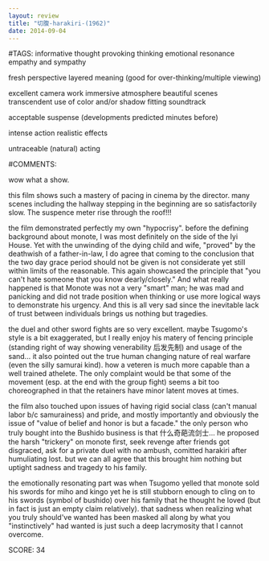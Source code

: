 ```yaml
---
layout: review
title: "切腹-harakiri-(1962)"
date: 2014-09-04
---
```


#TAGS:
informative
thought provoking thinking
emotional resonance
empathy and sympathy

fresh perspective
layered meaning (good for over-thinking/multiple viewing)

excellent camera work
immersive atmosphere
beautiful scenes
transcendent use of color and/or shadow
fitting soundtrack

acceptable suspense (developments predicted minutes before)

intense action
realistic effects

untraceable (natural) acting

#COMMENTS:

wow what a show.

this film shows such a mastery of pacing in cinema by the director. many scenes including the hallway stepping in the beginning are so satisfactorily slow. The suspence meter rise through the roof!!!

the film demonstrated perfectly my own "hypocrisy". before the defining background about monote, I was most definitely on the side of the Iyi House. Yet with the unwinding of the dying child and wife, "proved" by the deathwish of a father-in-law, I do agree that coming to the conclusion that the two day grace period should not be given is not considerate yet still within limits of the reasonable. This again showcased the principle that "you can't hate someone that you know dearly/closely."  And what really happened is that Monote was not a very "smart" man; he was mad and panicking and did not trade position when thinking or use more logical ways to demonstrate his urgency. And this is all very sad since the inevitable lack of trust between individuals brings us nothing but tragedies.

the duel and other sword fights are so very excellent. maybe Tsugomo's style is a bit exaggerated, but I really enjoy his matery of fencing principle (standing right of way showing venerability 后发先制) and usage of the sand...  it also pointed out the true human changing nature of real warfare (even the silly samurai kind). how a veteren is much more capable than a well trained athelete. The only complaint would be that some of the movement (esp. at the end with the group fight) seems a bit too choreographed in that the retainers have minor latent moves at times.

the film also touched upon issues of having rigid social class (can't manual labor b/c samurainess) and pride, and mostly importantly and obviously the issue of "value of belief and honor is but a facade." the only person who truly bought into the Bushido business is that 什么奇葩流剑士... he proposed the harsh "trickery" on monote first, seek revenge after friends got disgraced, ask for a private duel with no ambush, comitted harakiri after humuliating lost.  but we can all agree that this brought him nothing but uptight sadness and tragedy to his family.

the emotionally resonating part was when Tsugomo yelled that monote sold his swords for miho and kingo yet he is still stubborn enough to cling on to his swords (symbol of bushido) over his family that he thought he loved (but in fact is just an empty claim relatively). that sadness when realizing what you truly should've wanted has been masked all along by what you "instinctively" had wanted is just such a deep lacrymosity that I cannot overcome.





SCORE:
34
